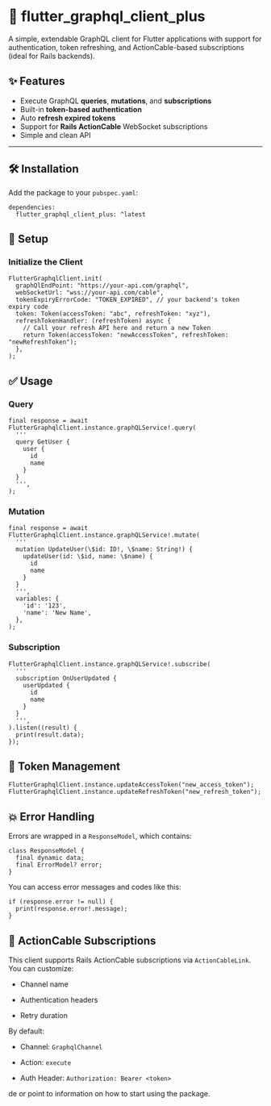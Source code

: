 
# 🚀 flutter_graphql_client_plus

A simple, extendable GraphQL client for Flutter applications with support for authentication, token refreshing, and ActionCable-based subscriptions (ideal for Rails backends).

## ✨ Features

- Execute GraphQL **queries**, **mutations**, and **subscriptions**
- Built-in **token-based authentication**
- Auto **refresh expired tokens**
- Support for **Rails ActionCable** WebSocket subscriptions
- Simple and clean API

---

## 🛠 Installation

Add the package to your `pubspec.yaml`:


    dependencies:
      flutter_graphql_client_plus: ^latest 



## 🔧 Setup

### Initialize the Client

    FlutterGraphqlClient.init(
      graphQlEndPoint: "https://your-api.com/graphql",
      webSocketUrl: "wss://your-api.com/cable",
      tokenExpiryErrorCode: "TOKEN_EXPIRED", // your backend's token expiry code
      token: Token(accessToken: "abc", refreshToken: "xyz"),
      refreshTokenHandler: (refreshToken) async {
        // Call your refresh API here and return a new Token
        return Token(accessToken: "newAccessToken", refreshToken: "newRefreshToken");
      },
    );


## ✅ Usage

### Query

    final response = await FlutterGraphqlClient.instance.graphQLService!.query(
      '''
      query GetUser {
        user {
          id
          name
        }
      }
      ''',
    );


### Mutation

    final response = await FlutterGraphqlClient.instance.graphQLService!.mutate(
      '''
      mutation UpdateUser(\$id: ID!, \$name: String!) {
        updateUser(id: \$id, name: \$name) {
          id
          name
        }
      }
      ''',
      variables: {
        'id': '123',
        'name': 'New Name',
      },
    );

### Subscription

    FlutterGraphqlClient.instance.graphQLService!.subscribe(
      '''
      subscription OnUserUpdated {
        userUpdated {
          id
          name
        }
      }
      ''',
    ).listen((result) {
      print(result.data);
    });

##  🧪 Token Management

    FlutterGraphqlClient.instance.updateAccessToken("new_access_token");
    FlutterGraphqlClient.instance.updateRefreshToken("new_refresh_token");

##  💥 Error Handling
Errors are wrapped in a `ResponseModel`, which contains:

    class ResponseModel {
      final dynamic data;
      final ErrorModel? error;
    }

You can access error messages and codes like this:

    if (response.error != null) {
      print(response.error!.message);
    }
## 📡 ActionCable Subscriptions

This client supports Rails ActionCable subscriptions via  `ActionCableLink`. You can customize:

-   Channel name

-   Authentication headers

-   Retry duration


By default:

-   Channel:  `GraphqlChannel`

-   Action:  `execute`

-   Auth Header:  `Authorization: Bearer <token>`

de or point to information on how to
start using the package.

